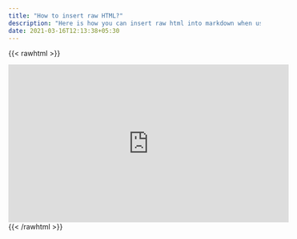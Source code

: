 ```yaml
---
title: "How to insert raw HTML?"
description: "Here is how you can insert raw html into markdown when using ezhil.b."
date: 2021-03-16T12:13:38+05:30
---
```


{{< rawhtml >}}
<iframe width="560" height="315" src="https://www.youtube.com/embed/OVboY26AexU" frameborder="0" allow="accelerometer; autoplay; clipboard-write; encrypted-media; gyroscope; picture-in-picture" allowfullscreen></iframe>
{{< /rawhtml >}}
